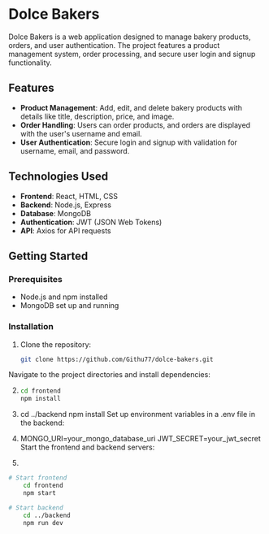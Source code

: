 # Dolce Bakers

Dolce Bakers is a web application designed to manage bakery products, orders, and user authentication. The project features a product management system, order processing, and secure user login and signup functionality.

## Features

- **Product Management**: Add, edit, and delete bakery products with details like title, description, price, and image.
- **Order Handling**: Users can order products, and orders are displayed with the user's username and email.
- **User Authentication**: Secure login and signup with validation for username, email, and password.

## Technologies Used

- **Frontend**: React, HTML, CSS
- **Backend**: Node.js, Express
- **Database**: MongoDB
- **Authentication**: JWT (JSON Web Tokens)
- **API**: Axios for API requests

## Getting Started

### Prerequisites

- Node.js and npm installed
- MongoDB set up and running

### Installation

1. Clone the repository:

   ```bash
   git clone https://github.com/Githu77/dolce-bakers.git
Navigate to the project directories and install dependencies:

2. 
    ```bash 
    cd frontend
    npm install

3. cd ../backend
    npm install
    Set up environment variables in a .env file in the backend:


4. MONGO_URI=your_mongo_database_uri
    JWT_SECRET=your_jwt_secret
    Start the frontend and backend servers:

5. 
```bash
# Start frontend
    cd frontend
    npm start

# Start backend
    cd ../backend
    npm run dev